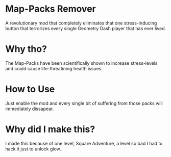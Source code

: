 # Map-Packs Remover

A revolutionary mod that completely eliminates that one stress-inducing button that terrorizes every single Geometry Dash player that has ever lived.

# Why tho?

The Map-Packs have been scientifically shown to increase stress-levels and could cause life-threatining health issues.

# How to Use

Just enable the mod and every single bit of suffering from those packs will immediately dissapear.

# Why did I make this?

I made this because of one level, Square Adventure, a level so bad I had to hack it just to unlock glow.
